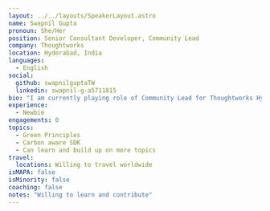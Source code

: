 ```yaml
---
layout: ../../layouts/SpeakerLayout.astro
name: Swapnil Gupta
pronoun: She/Her
position: Senior Consultant Developer, Community Lead
company: Thoughtworks
location: Hyderabad, India
languages:
  - English
social:
  github: swapnilguptaTW
  linkedin: swapnil-g-a5711815
bio: "I am currently playing role of Community Lead for Thoughtworks Hyderabad. I have been working with Thoughtworks since June 2021. Restarted my journey as a Senior Consultant - Application Developer, worked with .Net, C#, Docker, GCP, Jaeger, Grafana, Promethus, Keycloak, K6 performance testing tool, exposure to AR/VR technologies. Interested in Sustainability and thus associated with Green Software Foundation. I strongly support diversity and inclusion. I am also an active volunteer for Isha Foundation."
experience:
  - Newbie
engagements: 0 
topics:
  - Green Principles
  - Carbon aware SDK 
  - Can learn and build up on more topics
travel:
  locations: Willing to travel worldwide
isMAPA: false
isMinority: false
coaching: false
notes: "Willing to learn and contribute"
---
```

